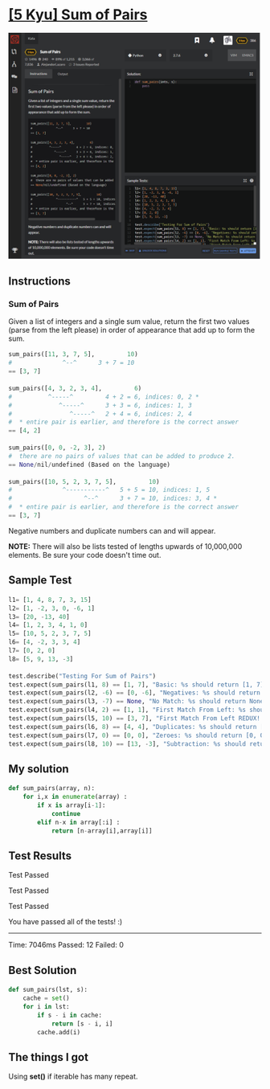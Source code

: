 # [[5 Kyu] Sum of Pairs](https://www.codewars.com/kata/54d81488b981293527000c8f/train/python)

![image](./Problem.png)


## Instructions

### Sum of Pairs

Given a list of integers and a single sum value, return the first two values (parse from the left please) in order of appearance that add up to form the sum.

```python
sum_pairs([11, 3, 7, 5],         10)
#              ^--^      3 + 7 = 10
== [3, 7]

sum_pairs([4, 3, 2, 3, 4],         6)
#          ^-----^         4 + 2 = 6, indices: 0, 2 *
#             ^-----^      3 + 3 = 6, indices: 1, 3
#                ^-----^   2 + 4 = 6, indices: 2, 4
#  * entire pair is earlier, and therefore is the correct answer
== [4, 2]

sum_pairs([0, 0, -2, 3], 2)
#  there are no pairs of values that can be added to produce 2.
== None/nil/undefined (Based on the language)

sum_pairs([10, 5, 2, 3, 7, 5],         10)
#              ^-----------^   5 + 5 = 10, indices: 1, 5
#                    ^--^      3 + 7 = 10, indices: 3, 4 *
#  * entire pair is earlier, and therefore is the correct answer
== [3, 7]
```

Negative numbers and duplicate numbers can and will appear.

**NOTE:** There will also be lists tested of lengths upwards of 10,000,000 elements. Be sure your code doesn't time out.

 

## Sample Test

```python
l1= [1, 4, 8, 7, 3, 15]
l2= [1, -2, 3, 0, -6, 1]
l3= [20, -13, 40]
l4= [1, 2, 3, 4, 1, 0]
l5= [10, 5, 2, 3, 7, 5]
l6= [4, -2, 3, 3, 4]
l7= [0, 2, 0]
l8= [5, 9, 13, -3]

test.describe("Testing For Sum of Pairs")
test.expect(sum_pairs(l1, 8) == [1, 7], "Basic: %s should return [1, 7] for sum = 8" % l1)
test.expect(sum_pairs(l2, -6) == [0, -6], "Negatives: %s should return [0, -6] for sum = -6" % l2)
test.expect(sum_pairs(l3, -7) == None, "No Match: %s should return None for sum = -7" % l3)
test.expect(sum_pairs(l4, 2) == [1, 1], "First Match From Left: %s should return [1, 1] for sum = 2 " % l4)
test.expect(sum_pairs(l5, 10) == [3, 7], "First Match From Left REDUX!: %s should return [3, 7] for sum = 10 " % l5)
test.expect(sum_pairs(l6, 8) == [4, 4], "Duplicates: %s should return [4, 4] for sum = 8" % l6)
test.expect(sum_pairs(l7, 0) == [0, 0], "Zeroes: %s should return [0, 0] for sum = 0" % l7)
test.expect(sum_pairs(l8, 10) == [13, -3], "Subtraction: %s should return [13, -3] for sum = 10" % l8)

```



## My solution

```python
def sum_pairs(array, n):
    for i,x in enumerate(array) :
        if x is array[i-1]:
            continue
        elif n-x in array[:i] : 
            return [n-array[i],array[i]]
```



## Test Results

Test Passed

Test Passed

Test Passed

You have passed all of the tests! :)

---------

Time: 7046ms Passed: 12 Failed: 0



## Best Solution

```python
def sum_pairs(lst, s):
    cache = set()
    for i in lst:
        if s - i in cache:
            return [s - i, i]
        cache.add(i)
```



## The things I got

Using  **set()** if iterable has many repeat.